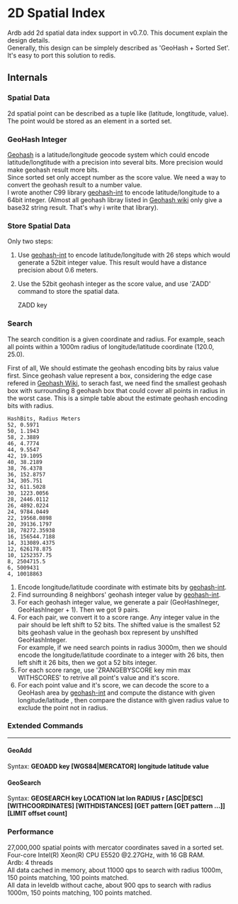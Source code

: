# 2D Spatial Index #
Ardb add 2d spatial data index support in v0.7.0. This document explain the design details.   
Generally, this design can be simplely described as 'GeoHash + Sorted Set'. It's easy to port this solution to redis. 
 
## Internals ##
### Spatial Data ###
2d spatial point can be described as a tuple like (latitude, longtitude, value). The point would be stored as an element in a sorted set.
### GeoHash Integer ###
[Geohash](http://en.wikipedia.org/wiki/Geohash) is a latitude/longitude geocode system which could encode latitude/longtitude with a precision into several bits. More precision would make geohash result more bits.  
Since sorted set only accept number as the score value. We need a way to convert the geohash result to a number value.  
I wrote another C99 library [geohash-int](https://github.com/yinqiwen/geohash-int) to encode latitude/longitude to a 64bit integer.  (Almost all geohash libray listed in [Geohash wiki](http://en.wikipedia.org/wiki/Geohash) only give a base32 string result. That's why i write that library).  

### Store Spatial Data ###
Only two steps:  
1. Use [geohash-int](https://github.com/yinqiwen/geohash-int) to encode latitude/longitude with 26 steps which would generate a 52bit integer value. This result would have a distance precision about 0.6 meters.  
2. Use the 52bit geohash integer as the score value, and use 'ZADD' command to store the spatial data.
   
    ZADD key <GeoHash50Bits>  <value>
### Search  ###
The search condition is a given coordinate and radius. For example, seach all points within a 1000m radius of longitude/latitude coordinate (120.0, 25.0).  

First of all, We should estimate the geohash encoding bits by raius value first. Since geohash value represent a box, considering the edge case refered in [Geohash Wiki](http://en.wikipedia.org/wiki/Geohash), to serach fast, we need find the smallest geohash box with surrounding 8 geohash box that could cover all points in radius in the worst case. This is a simple table about the estimate geohash encoding bits with radius.
    
    HashBits, Radius Meters
    52, 0.5971
    50, 1.1943
    58, 2.3889
    46, 4.7774
    44, 9.5547
    42, 19.1095
    40, 38.2189
    38, 76.4378
    36, 152.8757
    34, 305.751
    32, 611.5028
    30, 1223.0056
    28, 2446.0112
    26, 4892.0224 
    24, 9784.0449
    22, 19568.0898
    20, 39136.1797
    18, 78272.35938
    16, 156544.7188
    14, 313089.4375
    12, 626178.875
    10, 1252357.75
    8, 2504715.5
    6, 5009431
    4, 10018863

1. Encode longitude/latitude coordinate with estimate bits by [geohash-int](https://github.com/yinqiwen/geohash-int).  
2. Find surrounding 8 neighbors' geohash integer value by [geohash-int](https://github.com/yinqiwen/geohash-int).
3. For each geohash integer value, we generate a pair (GeoHashIneger, GeoHashIneger + 1). Then we got 9 pairs.  
4. For each pair, we convert it to a score range. Any integer value in the pair should be left shift to 52 bits. The shifted value is the smallest 52 bits geohash value in the geohash box represent by unshifted GeoHashInteger.    
   For example, if we need search points in radius 3000m, then we should encode the  longitude/latitude coordinate to a integer with 26 bits, then left shift it 26 bits, then we got a 52 bits integer.
5. For each score range, use 'ZRANGEBYSCORE key min max WITHSCORES' to retrive all point's value and it's score.
6. For each point value and it's score, we can decode the score to a GeoHash area by [geohash-int](https://github.com/yinqiwen/geohash-int) and compute the distance with given longitude/latitude , then compare the distance with given radius value to exclude the point not in radius.


### Extended Commands ###
----------

#### GeoAdd ####
Syntax: **GEOADD key [WGS84|MERCATOR] longitude latitude value**  

#### GeoSearch ####
Syntax: **GEOSEARCH key LOCATION lat lon RADIUS r [ASC|DESC] [WITHCOORDINATES] [WITHDISTANCES] [GET pattern [GET pattern ...]] [LIMIT offset count]**  

### Performance
27,000,000 spatial points with mercator coordinates saved in a sorted set.  
Four-core Intel(R) Xeon(R) CPU E5520 @2.27GHz, with 16 GB RAM.  
Ardb: 4 threads    
All data cached in memory, about 11000 qps to search with radius 1000m, 150 points matching, 100 points matched.  
All data in leveldb without cache, about 900 qps to search with radius 1000m, 150 points matching, 100 points matched. 

